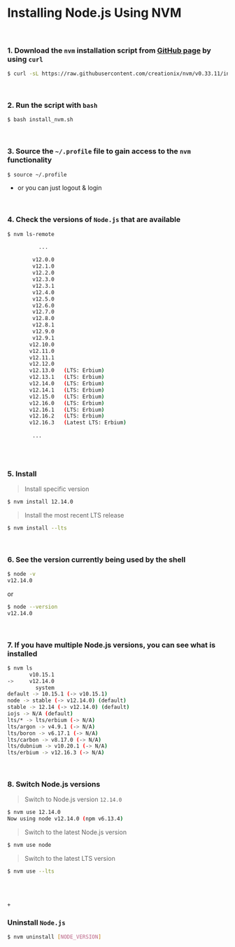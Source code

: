 # Installing Node.js Using NVM

<br>

### 1. Download the `nvm` installation script from [GitHub page](https://github.com/nvm-sh/nvm) by using `curl`

```bash
$ curl -sL https://raw.githubusercontent.com/creationix/nvm/v0.33.11/install.sh -o install_nvm.sh
```

<br>

### 2. Run the script with `bash`

```bash
$ bash install_nvm.sh
```

<br>

### 3. Source the `~/.profile` file to gain access to the `nvm` functionality

```bash
$ source ~/.profile
```

- or you can just logout & login

<br>

### 4.  Check the versions of `Node.js` that are available

```bash
$ nvm ls-remote

  		  ...
  
        v12.0.0
        v12.1.0
        v12.2.0
        v12.3.0
        v12.3.1
        v12.4.0
        v12.5.0
        v12.6.0
        v12.7.0
        v12.8.0
        v12.8.1
        v12.9.0
        v12.9.1
       v12.10.0
       v12.11.0
       v12.11.1
       v12.12.0
       v12.13.0   (LTS: Erbium)
       v12.13.1   (LTS: Erbium)
       v12.14.0   (LTS: Erbium)
       v12.14.1   (LTS: Erbium)
       v12.15.0   (LTS: Erbium)
       v12.16.0   (LTS: Erbium)
       v12.16.1   (LTS: Erbium)
       v12.16.2   (LTS: Erbium)
       v12.16.3   (Latest LTS: Erbium)
       
        ...
        
```

<br>

### 5. Install 

> Install specific version

```bash
$ nvm install 12.14.0
```

> Install the most recent LTS release

```bash
$ nvm install --lts
```



<br>

### 6. See the version currently being used by the shell

```bash
$ node -v
v12.14.0
```

or

```bash
$ node --version
v12.14.0
```

<br>

### 7. If you have multiple Node.js versions, you can see what is installed

```bash
$ nvm ls
       v10.15.1
->     v12.14.0
         system
default -> 10.15.1 (-> v10.15.1)
node -> stable (-> v12.14.0) (default)
stable -> 12.14 (-> v12.14.0) (default)
iojs -> N/A (default)
lts/* -> lts/erbium (-> N/A)
lts/argon -> v4.9.1 (-> N/A)
lts/boron -> v6.17.1 (-> N/A)
lts/carbon -> v8.17.0 (-> N/A)
lts/dubnium -> v10.20.1 (-> N/A)
lts/erbium -> v12.16.3 (-> N/A)
```

<br>

### 8. Switch Node.js versions

> Switch to Node.js version `12.14.0`

```bash
$ nvm use 12.14.0
Now using node v12.14.0 (npm v6.13.4)
```

> Switch to the latest Node.js version

```bash
$ nvm use node
```

> Switch to the latest LTS version

```bash
$ nvm use --lts
```







<br>

<br>

`+`

### Uninstall `Node.js`

```bash
$ nvm uninstall [NODE_VERSION]
```





